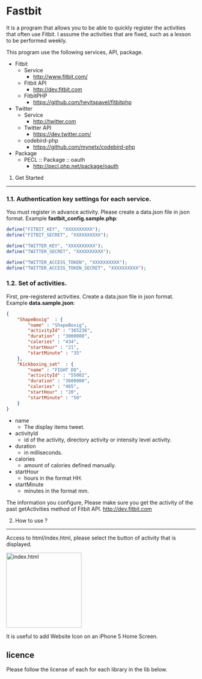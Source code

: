 Fastbit
============

It is a program that allows you to be able to quickly register the activities that often use Fitbit.
I assume the activities that are fixed, such as a lesson to be performed weekly.

This program use the following services, API, package.
* Fitbit
    * Service
        * http://www.fitbit.com/
    * Fitbit API
        * http://dev.fitbit.com
    * FitbitPHP
        * https://github.com/heyitspavel/fitbitphp
* Twitter
    * Service
        * http://twitter.com
    * Twitter API
        * https://dev.twitter.com/
    * codebird-php
        * https://github.com/mynetx/codebird-php
* Package
    * PECL :: Package :: oauth
        * http://pecl.php.net/package/oauth

 
1. Get Started
-----------------
### 1.1. Authentication key settings for each service.

You must register in advance activity.
Please create a data.json file in json format.
Example **fastbit_config.sample.php**:

```php
define("FITBIT_KEY", "XXXXXXXXXX");
define("FITBIT_SECRET", "XXXXXXXXXX");

define("TWITTER_KEY", "XXXXXXXXXX");
define("TWITTER_SECRET", "XXXXXXXXXX");

define("TWITTER_ACCESS_TOKEN", "XXXXXXXXXX");
define("TWITTER_ACCESS_TOKEN_SECRET", "XXXXXXXXXX");
```


### 1.2. Set of activities.

First, pre-registered activities.
Create a data.json file in json format.
Example **data.sample.json**:

```json
{
    "ShapeBoxig"  : {
        "name" : "ShapeBoxig", 
        "activityId" : "365236",
        "duration" : "3000000",
        "calories" : "434", 
        "startHour" : "21", 
        "startMinute" : "35"
    },
    "Kickboxing_sat"  : {
        "name" : "FIGHT DO", 
        "activityId" : "55002",
        "duration" : "3600000",
        "calories" : "465", 
        "startHour" : "20", 
        "startMinute" : "50"
    }
}
```
* name
    * The display items tweet.
* activityId
    * id of the activity, directory activity or intensity level activity.
* duration
    *  in milliseconds.
* calories
    * amount of calories defined manually.
* startHour
    *  hours in the format HH.
* startMinute
    * minutes in the format mm.

The information you configure, Please make sure you get the activity of the past getActivities method of Fitbit API.
http://dev.fitbit.com


 2. How to use ?
-----------------
Access to html/index.html, please select the button of activity that is displayed.

<img src="http://media.tumblr.com/d93209b40a95ae641c022fdf6841c507/tumblr_inline_mlrjeoupDc1qz4rgp.png" alt="index.html" width="200" />

It is useful to add  Website Icon on an iPhone 5 Home Screen.


licence
-----------------
Please follow the license of each for each library in the lib below.
